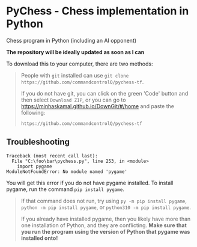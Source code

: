 # PyChess - Chess implementation in Python

Chess program in Python (including an AI opponent)

__The repository will be ideally updated as soon as I can__

To download this to your computer, there are two methods:
> People with `git` installed can use `git clone https://github.com/commandcontrolQ/pychess-tf`.
> 
> If you do not have git, you can click on the green 'Code' button and then select `Download ZIP`,
> or you can go to https://minhaskamal.github.io/DownGit/#/home and paste the following:
>
> `https://github.com/commandcontrolQ/pychess-tf`

## Troubleshooting

```
Traceback (most recent call last):
  File "C:\foo\bar\pychess.py", line 253, in <module>
    import pygame
ModuleNotFoundError: No module named 'pygame'
```
You will get this error if you do not have pygame installed.
To install pygame, run the command `pip install pygame`.
> If that command does not run, try using `py -m pip install pygame`, `python -m pip install pygame`, or `python310 -m pip install pygame`.
>
> If you already have installed pygame, then you likely have more than one installation of Python, and they are conflicting. **Make sure that you run the program using the version of Python that pygame was installed onto!**
